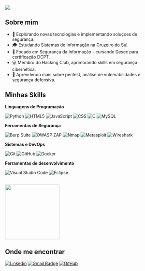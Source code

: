 ![](https://komarev.com/ghpvc/?username=PedroPHP&color=006bed)

## Sobre mim

- 🤔 Explorando novas tecnologias e implementando soluçoes de segurança.
- 🎓 Estudando Sistemas de Informação na Cruzeiro do Sul.
- 🔐 Focado em Segurança da Informação - cursando Desec para certificação DCPT.
- 💻 Membro do Hacking Club, aprimorando skills em segurança cibernética.
- 🌱 Aprendendo mais sobre pentest, análise de vulnerabilidades e segurança defensiva.

## Minhas Skills

**Linguagens de Programação**

![Python](https://img.shields.io/badge/-Python-333333?style=flat&logo=python&logoColor=00599C)
![HTML5](https://img.shields.io/badge/-HTML5-333333?style=flat&logo=HTML5)
![JavaScript](https://img.shields.io/badge/-JavaScript-333333?style=flat&logo=javascript)
![CSS](https://img.shields.io/badge/-CSS-333333?style=flat&logo=CSS3&logoColor=1572B6)
![C](https://img.shields.io/badge/-C-333333?style=flat&logo=C&logoColor=00599C)
![MySQL](https://img.shields.io/badge/-MySQL-333333?style=flat&logo=mysql)

**Ferramentas de Segurança**

![Burp Suite](https://img.shields.io/badge/-Burp%20Suite-333333?style=flat&logo=burpsuite)
![OWASP ZAP](https://img.shields.io/badge/-OWASP%20ZAP-333333?style=flat&logo=owasp)
![Nmap](https://img.shields.io/badge/-Nmap-333333?style=flat&logo=nmap)
![Metasploit](https://img.shields.io/badge/-Metasploit-333333?style=flat&logo=metasploit)
![Wireshark](https://img.shields.io/badge/-Wireshark-333333?style=flat&logo=wireshark)

**Sistemas e DevOps**

![Git](https://img.shields.io/badge/-Git-333333?style=flat&logo=git)
![GitHub](https://img.shields.io/badge/-GitHub-333333?style=flat&logo=github)
![Docker](https://img.shields.io/badge/-Docker-333333?style=flat&logo=docker)

**Ferramentas de desenvolvimento**

![Visual Studio Code](https://img.shields.io/badge/-Visual%20Studio%20Code-333333?style=flat&logo=visual-studio-code&logoColor=007ACC)
![Eclipse](https://img.shields.io/badge/-Eclipse-333333?style=flat&logo=eclipse-ide&logoColor=2C2255)

<br/>

<a href="https://github.com/PedroPHP" title="Perfil do Pedro">
  <img height="180em" src="https://github-readme-stats.vercel.app/api?username=PedroPHP&theme=dracula&show_icons=true" />
</a>

## Onde me encontrar

[![Linkedin](https://img.shields.io/badge/-Pedro%20Henrique-blue?style=flat-square&logo=Linkedin&logoColor=white&link=https://linkedin.com/in/pedro-henrique-0b345814b)](https://linkedin.com/in/pedro-henrique-0b345814b)
[![Gmail Badge](https://img.shields.io/badge/-vici_pedro@live.com-006bed?style=flat-square&logo=Gmail&logoColor=white&link=mailto:vici_pedro@live.com)](mailto:vici_pedro@live.com)
[![GitHub](https://img.shields.io/github/followers/PedroPHP?label=follow&style=social)](https://github.com/PedroPHP)
